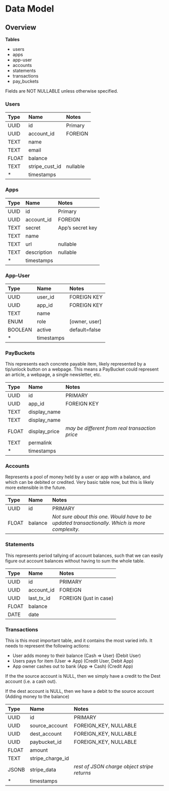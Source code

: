 Data Model
==========

Overview
--------

**Tables**

* users
* apps
* app-user
* accounts
* statements
* transactions
* pay_buckets


Fields are NOT NULLABLE unless otherwise specified.

### Users

| Type | Name | Notes |
|:--|:--|:--|
| UUID | id | Primary |
| UUID | account_id | FOREIGN |
| TEXT | name ||
| TEXT | email ||
| FLOAT | balance ||
| TEXT | stripe_cust_id | nullable |
| * | timestamps ||

### Apps

| Type | Name | Notes |
|:--|:--|:--|
| UUID | id | Primary |
| UUID | account_id | FOREIGN |
| TEXT | secret | App’s secret key|
| TEXT | name ||
| TEXT | url | nullable |
| TEXT | description | nullable |
| * | timestamps ||

### App-User

| Type | Name | Notes |
|:--|:--|:--|
| UUID | user_id | FOREIGN KEY|
| UUID | app_id | FOREIGN KEY|
| TEXT | name ||
| ENUM | role | [owner, user] |
| BOOLEAN | active | default=false |
| * | timestamps ||

### PayBuckets

This represents each concrete payable item, likely represented by a tip/unlock button on a webpage. This means a PayBucket could represent an article, a webpage, a single newsletter, etc.

| Type | Name | Notes |
|:--|:--|:--|
| UUID | id | PRIMARY |
| UUID | app_id | FOREIGN KEY |
| TEXT | display_name ||
| TEXT | display_name ||
| FLOAT | display_price | *may be different from real transaction price*|
| TEXT | permalink ||
| * | timestamps ||

### Accounts

Represents a pool of money held by a user or app with a balance, and which can be debited or credited. Very basic table now, but this is likely more extensible in the future.

| Type | Name | Notes |
|:--|:--|:--|
| UUID | id | PRIMARY |
| FLOAT | balance | *Not sure about this one. Would have to be updated transactionally. Which is more complexity.* |

### Statements

This represents period tallying of account balances, such that we can easily figure out account balances without having to sum the whole table.

| Type | Name | Notes |
|:--|:--|:--|
| UUID | id | PRIMARY |
| UUID | account_id | FOREIGN |
| UUID | last_tx_id | FOREIGN (just in case)|
| FLOAT | balance ||
| DATE | date ||




### Transactions

This is this most important table, and it contains the most varied info. It needs to represent the following actions:

- User adds money to their balance (Cash => User) (Debit User)
- Users pays for item (User => App) (Credit User, Debit App)
- App owner cashes out to bank (App => Cash) (Credit App)

If the the source account is NULL, then we simply have a credit to the Dest account (i.e. a cash out).

If the dest account is NULL, then we have a debit to the source account (Adding money to the balance)

| Type | Name | Notes |
|:--|:--|:--|
| UUID | id | PRIMARY |
| UUID | source_account | FOREIGN_KEY, NULLABLE |
| UUID | dest_account | FOREIGN_KEY, NULLABLE |
| UUID | paybucket_id | FOREIGN_KEY, NULLABLE |
| FLOAT | amount ||
| TEXT | stripe_charge_id||
| JSONB | stripe_data| *rest of JSON charge object stripe returns*|
| * | timestamps ||
